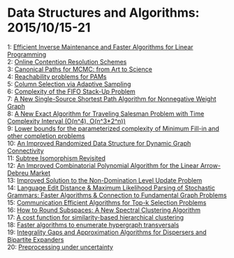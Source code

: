 # Data Structures and Algorithms: 2015/10/15-21  
1: [Efficient Inverse Maintenance and Faster Algorithms for Linear  Programming](https://doi.org/10.48550/arXiv.1503.01752)  
2: [Online Contention Resolution Schemes](https://doi.org/10.48550/arXiv.1508.00142)  
3: [Canonical Paths for MCMC: from Art to Science](https://doi.org/10.48550/arXiv.1510.04099)  
4: [Reachability problems for PAMs](https://doi.org/10.48550/arXiv.1510.04121)  
5: [Column Selection via Adaptive Sampling](https://doi.org/10.48550/arXiv.1510.04149)  
6: [Complexity of the FIFO Stack-Up Problem](https://doi.org/10.48550/arXiv.1307.1915)  
7: [A New Single-Source Shortest Path Algorithm for Nonnegative Weight Graph](https://doi.org/10.48550/arXiv.1412.1870)  
8: [A New Exact Algorithm for Traveling Salesman Problem with Time  Complexity Interval (O(n^4), O(n^3*2^n))](https://doi.org/10.48550/arXiv.1412.2437)  
9: [Lower bounds for the parameterized complexity of Minimum Fill-in and  other completion problems](https://doi.org/10.48550/arXiv.1508.05282)  
10: [An Improved Randomized Data Structure for Dynamic Graph Connectivity](https://doi.org/10.48550/arXiv.1510.04590)  
11: [Subtree Isomorphism Revisited](https://doi.org/10.48550/arXiv.1510.04622)  
12: [An Improved Combinatorial Polynomial Algorithm for the Linear  Arrow-Debreu Market](https://doi.org/10.48550/arXiv.1510.02694)  
13: [Improved Solution to the Non-Domination Level Update Problem](https://doi.org/10.48550/arXiv.1510.04796)  
14: [Language Edit Distance & Maximum Likelihood Parsing of Stochastic  Grammars: Faster Algorithms & Connection to Fundamental Graph Problems](https://doi.org/10.48550/arXiv.1411.7315)  
15: [Communication Efficient Algorithms for Top-k Selection Problems](https://doi.org/10.48550/arXiv.1502.03942)  
16: [How to Round Subspaces: A New Spectral Clustering Algorithm](https://doi.org/10.48550/arXiv.1503.00827)  
17: [A cost function for similarity-based hierarchical clustering](https://doi.org/10.48550/arXiv.1510.05043)  
18: [Faster algorithms to enumerate hypergraph transversals](https://doi.org/10.48550/arXiv.1510.05093)  
19: [Integrality Gaps and Approximation Algorithms for Dispersers and  Bipartite Expanders](https://doi.org/10.48550/arXiv.1510.05137)  
20: [Preprocessing under uncertainty](https://doi.org/10.48550/arXiv.1510.05503)  